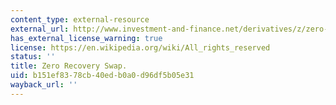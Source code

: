 ```yaml
---
content_type: external-resource
external_url: http://www.investment-and-finance.net/derivatives/z/zero-recovery-swap.html
has_external_license_warning: true
license: https://en.wikipedia.org/wiki/All_rights_reserved
status: ''
title: Zero Recovery Swap.
uid: b151ef83-78cb-40ed-b0a0-d96df5b05e31
wayback_url: ''
---
```

